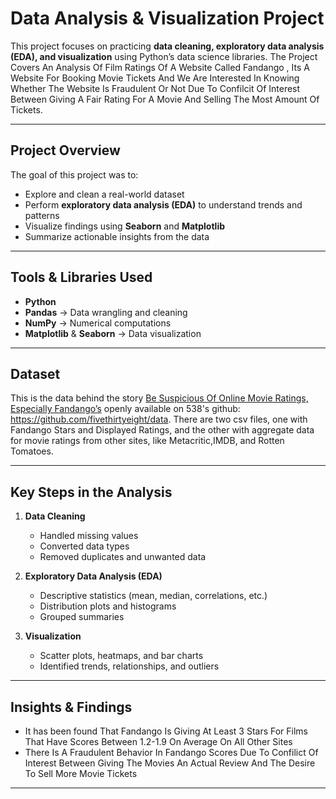 # Data Analysis & Visualization Project  

This project focuses on practicing **data cleaning, exploratory data analysis (EDA), and visualization** using Python’s data science libraries. The Project Covers An Analysis Of Film Ratings Of A Website Called Fandango , Its A Website For Booking Movie Tickets And We Are Interested In Knowing Whether The Website Is Fraudulent Or Not Due To Confilcit Of Interest Between Giving A Fair Rating For A Movie And Selling The Most Amount Of Tickets. 

---

##  Project Overview  
The goal of this project was to:  
- Explore and clean a real-world dataset  
- Perform **exploratory data analysis (EDA)** to understand trends and patterns  
- Visualize findings using **Seaborn** and **Matplotlib**  
- Summarize actionable insights from the data  

---

##  Tools & Libraries Used  
- **Python**  
- **Pandas** → Data wrangling and cleaning  
- **NumPy** → Numerical computations  
- **Matplotlib** & **Seaborn** → Data visualization  

---

##  Dataset  
This is the data behind the story [Be Suspicious Of Online Movie Ratings, Especially Fandango’s](http://fivethirtyeight.com/features/fandango-movies-ratings/) openly available on 538's github: https://github.com/fivethirtyeight/data. There are two csv files, one with Fandango Stars and Displayed Ratings, and the other with aggregate data for movie ratings from other sites, like Metacritic,IMDB, and Rotten Tomatoes.



---

##  Key Steps in the Analysis  
1. **Data Cleaning**  
   - Handled missing values  
   - Converted data types  
   - Removed duplicates and unwanted data 

2. **Exploratory Data Analysis (EDA)**  
   - Descriptive statistics (mean, median, correlations, etc.)  
   - Distribution plots and histograms  
   - Grouped summaries  

3. **Visualization**  
   - Scatter plots, heatmaps, and bar charts  
   - Identified trends, relationships, and outliers  

---

##  Insights & Findings  
- It has been found That Fandango Is Giving At Least 3 Stars For Films That Have Scores Between 1.2-1.9 On Average On All Other Sites
- There Is A Fraudulent Behavior In Fandango Scores Due To Confilict Of Interest Between Giving The Movies An Actual Review And The Desire To Sell More Movie Tickets

---



